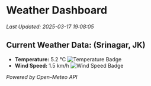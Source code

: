 
# Weather Dashboard

_Last Updated: 2025-03-17 19:08:05_

## Current Weather Data: (Srinagar, JK)
- **Temperature:** 5.2 °C ![Temperature Badge](https://img.shields.io/badge/Temperature-Low%20Temp-blue)
- **Wind Speed:** 1.5 km/h ![Wind Speed Badge](https://img.shields.io/badge/Wind%20Speed-Light%20Wind-blue)

*Powered by Open-Meteo API*
